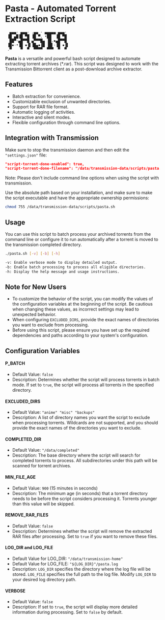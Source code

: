 # Pasta - Automated Torrent Extraction Script

      ▄▄▄· ▄▄▄· .▄▄ · ▄▄▄▄▄ ▄▄▄· 
     ▐█ ▄█▐█ ▀█ ▐█ ▀. •██  ▐█ ▀█ 
      ██▀·▄█▀▀█ ▄▀▀▀█▄ ▐█.▪▄█▀▀█ 
     ▐█▪·•▐█ ▪▐▌▐█▄▪▐█ ▐█▌·▐█ ▪▐▌
     .▀    ▀  ▀  ▀▀▀▀  ▀▀▀  ▀  ▀

**Pasta** is a versatile and powerful bash script designed to automate extracting torrent archives (*.rar). This script was designed to work
with the Transmission Bittorrent client as a post-download archive extractor. 

## Features

- Batch extraction for convenience.
- Customizable exclusion of unwanted directories.
- Support for RAR file format.
- Automatic logging of activities.
- Interactive and silent modes.
- Flexible configuration through command line options.

## Integration with Transmission

Make sure to stop the transmission daemon and then edit the `"settings.json"` file:

```json
"script-torrent-done-enabled": true, 
"script-torrent-done-filename": "/data/transmission-data/scripts/pasta.sh",
```
Note: Please don't include command line options when using the script with transmission.

Use the absolute path based on your installation, and make sure to make the script executable
and have the appropriate ownership permissions:

```bash
chmod 755 /data/transmission-data/scripts/pasta.sh
```

## Usage

You can use this script to batch process your archived torrents from the command line
or configure it to run automatically after a torrent is moved to the transmission completed directory.

```bash
./pasta.sh [-v] [-b] [-h]

-v: Enable verbose mode to display detailed output.
-b: Enable batch processing to process all eligible directories.
-h: Display the help message and usage instructions.
```
## Note for New Users
- To customize the behavior of the script, you can modify the values of the configuration variables at the beginning of the script. Be cautious when changing these values, as incorrect settings may lead to unexpected behavior.
- When configuring `EXCLUDED_DIRS`, provide the exact names of directories you want to exclude from processing.
- Before using this script, please ensure you have set up the required dependencies and paths according to your system's configuration.

## Configuration Variables

#### P_BATCH
- Default Value: `false`
- Description: Determines whether the script will process torrents in batch mode. If set to `true`, the script will process all torrents in the specified directory.

#### EXCLUDED_DIRS
- Default Value: `"anime" "misc" "backups"`
- Description: A list of directory names you want the script to exclude when processing torrents. Wildcards are not supported, and you should provide the exact names of the directories you want to exclude.

#### COMPLETED_DIR
- Default Value: `"/data/completed"`
- Description: The base directory where the script will search for completed torrents to process. All subdirectories under this path will be scanned for torrent archives.

#### MIN_FILE_AGE
- Default Value: `900` (15 minutes in seconds)
- Description: The minimum age (in seconds) that a torrent directory needs to be before the script considers processing it. Torrents younger than this value will be skipped.

#### REMOVE_RAR_FILES
- Default Value: `false`
- Description: Determines whether the script will remove the extracted RAR files after processing. Set to `true` if you want to remove these files.

#### LOG_DIR and LOG_FILE
- Default Value for LOG_DIR: `"/data/transmission-home"`
- Default Value for LOG_FILE: `"${LOG_DIR}"/pasta.log`
- Description: `LOG_DIR` specifies the directory where the log file will be stored. `LOG_FILE` specifies the full path to the log file. Modify `LOG_DIR` to your desired log directory path.

#### VERBOSE
- Default Value: `false`
- Description: If set to `true`, the script will display more detailed information during processing. Set to `false` by default.






